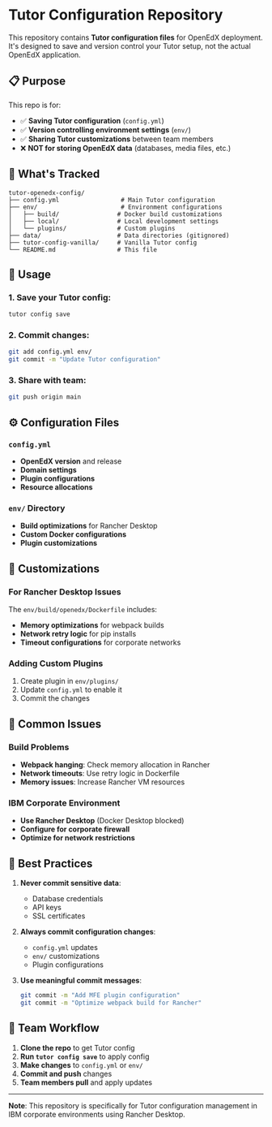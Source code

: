 # Tutor Configuration Repository

This repository contains **Tutor configuration files** for OpenEdX deployment. It's designed to save and version control your Tutor setup, not the actual OpenEdX application.

## 📋 Purpose

This repo is for:
- ✅ **Saving Tutor configuration** (`config.yml`)
- ✅ **Version controlling environment settings** (`env/`)
- ✅ **Sharing Tutor customizations** between team members
- ❌ **NOT for storing OpenEdX data** (databases, media files, etc.)

## 📁 What's Tracked

```
tutor-openedx-config/
├── config.yml                 # Main Tutor configuration
├── env/                       # Environment configurations
│   ├── build/                # Docker build customizations
│   ├── local/                # Local development settings
│   └── plugins/              # Custom plugins
├── data/                     # Data directories (gitignored)
├── tutor-config-vanilla/     # Vanilla Tutor config
└── README.md                 # This file
```

## 🚀 Usage

### 1. **Save your Tutor config**:
```bash
tutor config save
```

### 2. **Commit changes**:
```bash
git add config.yml env/
git commit -m "Update Tutor configuration"
```

### 3. **Share with team**:
```bash
git push origin main
```

## ⚙️ Configuration Files

### `config.yml`
- **OpenEdX version** and release
- **Domain settings**
- **Plugin configurations**
- **Resource allocations**

### `env/` Directory
- **Build optimizations** for Rancher Desktop
- **Custom Docker configurations**
- **Plugin customizations**

## 🔧 Customizations

### For Rancher Desktop Issues
The `env/build/openedx/Dockerfile` includes:
- **Memory optimizations** for webpack builds
- **Network retry logic** for pip installs
- **Timeout configurations** for corporate networks

### Adding Custom Plugins
1. Create plugin in `env/plugins/`
2. Update `config.yml` to enable it
3. Commit the changes

## 🐛 Common Issues

### Build Problems
- **Webpack hanging**: Check memory allocation in Rancher
- **Network timeouts**: Use retry logic in Dockerfile
- **Memory issues**: Increase Rancher VM resources

### IBM Corporate Environment
- **Use Rancher Desktop** (Docker Desktop blocked)
- **Configure for corporate firewall**
- **Optimize for network restrictions**

## 📝 Best Practices

1. **Never commit sensitive data**:
   - Database credentials
   - API keys
   - SSL certificates

2. **Always commit configuration changes**:
   - `config.yml` updates
   - `env/` customizations
   - Plugin configurations

3. **Use meaningful commit messages**:
   ```bash
   git commit -m "Add MFE plugin configuration"
   git commit -m "Optimize webpack build for Rancher"
   ```

## 🤝 Team Workflow

1. **Clone the repo** to get Tutor config
2. **Run `tutor config save`** to apply config
3. **Make changes** to `config.yml` or `env/`
4. **Commit and push** changes
5. **Team members pull** and apply updates

---

**Note**: This repository is specifically for Tutor configuration management in IBM corporate environments using Rancher Desktop.